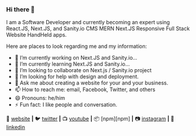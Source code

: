 ### Hi there 👋
I am a Software Developer and currently becoming an expert using React.JS, Next.JS, and Sanity.io CMS MERN Next.JS Responsive Full Stack Website HandHeld apps.

Here are places to look regarding me and my information:

- 🔭 I’m currently working on Next.JS and Sanity.io...
- 🌱 I’m currently learning Next.JS and Sanity.io...
- 👯 I’m looking to collaborate on Next.js / Sanity.io project
- 🤔 I’m looking for help with design and deployment.
- 💬 Ask me about creating a website for your and your business.
- 📫 How to reach me: email, Facebook, Twitter, and others
- 😄 Pronouns: he/him
- ⚡ Fun fact: I like people and conversation.

🏡 [website][website] **|** 
🐦 [twitter][twitter] **|** 
📺 [youtube][youtube] **|** 
📦 [npm][npm] **|** 
📷 [instagram][instagram] **|** 
👔 [linkedin][linkedin]


[react]: http://reactjs.org
[firebase]: https://firebase.google.com
[styled]: https://styled-components.com
[jamstack]: https://jamstack.org
[next]: https://nextjs.org
[typescript]: https://www.typescriptlang.org
[website]: http://www.jamesavakian.com
[twitter]: https://twitter.com/javakian
[youtube]: https://www.youtube.com/channel/UCJ4W2V7CUMbj6jC_Qt0a2Ug
[instagram]: https://www.instagram.com/jamesavakian/
[linkedin]: https://www.linkedin.com/in/james-l-avakian-13500713/

